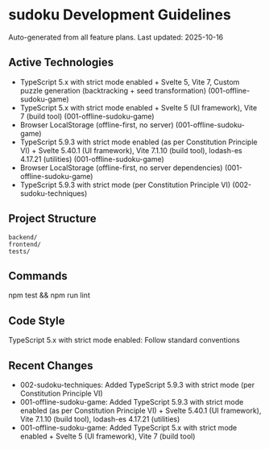 # sudoku Development Guidelines

Auto-generated from all feature plans. Last updated: 2025-10-16

## Active Technologies
- TypeScript 5.x with strict mode enabled + Svelte 5, Vite 7, Custom puzzle generation (backtracking + seed transformation) (001-offline-sudoku-game)
- TypeScript 5.x with strict mode enabled + Svelte 5 (UI framework), Vite 7 (build tool) (001-offline-sudoku-game)
- Browser LocalStorage (offline-first, no server) (001-offline-sudoku-game)
- TypeScript 5.9.3 with strict mode enabled (as per Constitution Principle VI) + Svelte 5.40.1 (UI framework), Vite 7.1.10 (build tool), lodash-es 4.17.21 (utilities) (001-offline-sudoku-game)
- Browser LocalStorage (offline-first, no server dependencies) (001-offline-sudoku-game)
- TypeScript 5.9.3 with strict mode (per Constitution Principle VI) (002-sudoku-techniques)

## Project Structure
```
backend/
frontend/
tests/
```

## Commands
npm test && npm run lint

## Code Style
TypeScript 5.x with strict mode enabled: Follow standard conventions

## Recent Changes
- 002-sudoku-techniques: Added TypeScript 5.9.3 with strict mode (per Constitution Principle VI)
- 001-offline-sudoku-game: Added TypeScript 5.9.3 with strict mode enabled (as per Constitution Principle VI) + Svelte 5.40.1 (UI framework), Vite 7.1.10 (build tool), lodash-es 4.17.21 (utilities)
- 001-offline-sudoku-game: Added TypeScript 5.x with strict mode enabled + Svelte 5 (UI framework), Vite 7 (build tool)

<!-- MANUAL ADDITIONS START -->
<!-- MANUAL ADDITIONS END -->
